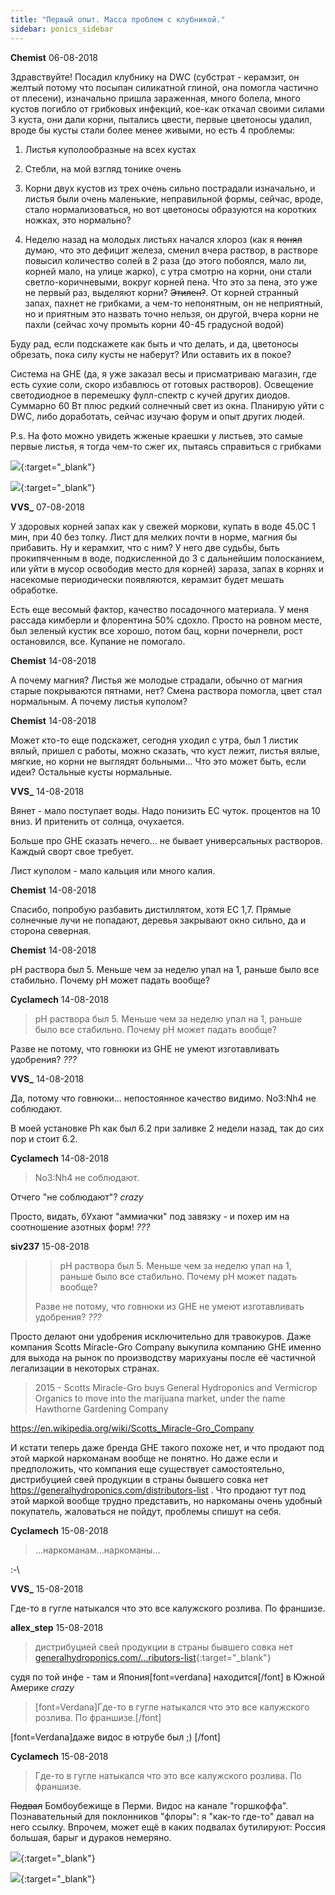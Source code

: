 ```yaml
---
title: "Первый опыт. Масса проблем с клубникой."
sidebar: ponics_sidebar
---
```


**Chemist** 06-08-2018

Здравствуйте! Посадил клубнику на DWC (субстрат - керамзит, он желтый потому что посыпан силикатной глиной, она помогла частично от плесени), изначально пришла зараженная, много болела, много кустов погибло от грибковых инфекций, кое-как откачал своими силами 3 куста, они дали корни, пытались цвести, первые цветоносы удалил, вроде бы кусты стали более менее живыми, но есть 4 проблемы:

1) Листья куполообразные на всех кустах

2) Стебли, на мой взгляд тонике очень 

3) Корни двух кустов из трех очень сильно пострадали изначально, и листья были очень маленькие, неправильной формы, сейчас, вроде, стало нормализоваться, но вот цветоносы образуются на коротких ножках, это нормально?

4) Неделю назад на молодых листьях начался хлороз (как я ~~понял~~ думаю, что это дефицит железа, сменил вчера раствор, в растворе повысил количество солей в 2 раза (до этого побоялся, мало ли, корней мало, на улице жарко), с утра смотрю на корни, они стали светло-коричневыми, вокруг корней пена. Что это за пена, это уже не первый раз, выделяют корни? ~~Этилен?~~. От корней странный запах, пахнет не грибками, а чем-то непонятным, он не неприятный, но и приятным это назвать точно нельзя, он другой, вчера корни не пахли (сейчас хочу промыть корни 40-45 градусной водой)

Буду рад, если подскажете как быть и что делать, и да, цветоносы обрезать, пока силу кусты не наберут? Или оставить их в покое?

Система на GHE (да, я уже заказал весы и присматриваю магазин, где есть сухие соли, скоро избавлюсь от готовых растворов). Освещение светодиодное в перемешку фулл-спектр с кучей других диодов. Суммарно 60 Вт плюс редкий солнечный свет из окна. Планирую уйти с DWC, либо доработать, сейчас изучаю форум и опыт других людей.

P.s. На фото можно увидеть жженые краешки у листьев, это самые первые листья, я тогда чем-то сжег их, пытаясь справиться с грибками

[![](/attachimages/19112_KOeethBeRGc.jpg)](https://t.me/ponics_ru_files/19486){:target="_blank"}

[![](/attachimages/19114_jOqZX8V-Z54.jpg)](https://t.me/ponics_ru_files/19487){:target="_blank"}

**VVS_** 07-08-2018

У здоровых корней запах как у свежей моркови, купать в воде 45.0С 1 мин, при 40 без толку. Лист для мелких почти в норме, магния бы прибавить. Ну и керамхит, что с ним? У него две судьбы, быть прокипяченным в воде, подкисленной до 3 с дальнейшим полосканием, или уйти в мусор освободив место для корней) зараза, запах в корнях и насекомые периодически появляются, керамзит будет мешать обработке.

Есть еще весомый фактор, качество посадочного материала. У меня рассада кимберли и флорентина 50% сдохло. Просто на ровном месте, был зеленый кустик все хорошо, потом бац, корни почернели, рост остановился, все. Купание не помогало.


**Chemist** 14-08-2018

А почему магния? Листья же молодые страдали, обычно от магния старые покрываются пятнами, нет? Смена раствора помогла, цвет стал нормальным. А почему листья куполом?


**Chemist** 14-08-2018

Может кто-то еще подскажет, сегодня уходил с утра, был 1 листик вялый, пришел с работы, можно сказать, что куст лежит, листья вялые, мягкие, но корни не выглядят больными... Что это может быть, если идеи? Остальные кусты нормальные.


**VVS_** 14-08-2018

Вянет - мало поступает воды. Надо понизить ЕС чуток. процентов на 10 вниз. И притенить от солнца, очухается.

Больше про GHE сказать нечего... не бывает универсальных растворов. Каждый сворт свое требует.

Лист куполом - мало кальция или много калия.


**Chemist** 14-08-2018

Спасибо, попробую разбавить дистиллятом, хотя ЕС 1,7. Прямые солнечные лучи не попадают, деревья закрывают окно сильно, да и сторона северная.


**Chemist** 14-08-2018

рН раствора был 5. Меньше чем за неделю упал на 1, раньше было все стабильно. Почему рН может падать вообще?


**Cyclamech** 14-08-2018

> рН раствора был 5. Меньше чем за неделю упал на 1, раньше было все стабильно. Почему рН может падать вообще?

Разве не потому, что говнюки из GHE не умеют изготавливать удобрения? *???*


**VVS_** 14-08-2018

Да, потому что говнюки... непостоянное качество видимо. No3:Nh4 не соблюдают.

В моей установке Ph как был 6.2 при заливке 2 недели назад, так до сих пор и стоит 6.2.


**Cyclamech** 14-08-2018

> No3:Nh4 не соблюдают.

Отчего "не соблюдают"? *crazy*

Просто, видать, бУхают "аммиачки" под завязку - и похер им на соотношение азотных форм! *???*


**siv237** 15-08-2018

> > рН раствора был 5. Меньше чем за неделю упал на 1, раньше было все стабильно. Почему рН может падать вообще?
> 
> 
> 
> Разве не потому, что говнюки из GHE не умеют изготавливать удобрения? *???*

Просто делают они удобрения исключительно для травокуров. Даже компания Scotts Miracle-Gro Company выкупила компанию GHE именно для выхода на рынок по производству марихуаны после её частичной легализации в некоторых странах.

> 2015 - Scotts Miracle-Gro buys General Hydroponics and Vermicrop Organics to move into the marijuana market, under the name Hawthorne Gardening Company

 https://en.wikipedia.org/wiki/Scotts_Miracle-Gro_Company

И кстати теперь даже бренда GHE такого похоже нет, и что продают под этой маркой наркоманам вообще не понятно. Но даже если и предположить, что компания еще существует самостоятельно, дистрибуцией свей продукции в страны бывшего совка нет https://generalhydroponics.com/distributors-list . Что продают тут под этой маркой вообще трудно представить, но наркоманы очень удобный покупатель, жаловаться не пойдут, проблемы спишут на себя. 


**Cyclamech** 15-08-2018

> …наркоманам…наркоманы…

:-\


**VVS_** 15-08-2018

Где-то в гугле натыкался что это все калужского розлива. По франшизе.


**allex_step** 15-08-2018

> дистрибуцией свей продукции в страны бывшего совка нет [generalhydroponics.com/...ributors-list](http://forum.ponics.ru/go.php?url=aHR0cHM6Ly9nZW5lcmFsaHlkcm9wb25pY3MuY29tL2Rpc3RyaWJ1dG9ycy1saXN0){:target="_blank"} 

судя по той инфе - там и Япония[font=verdana] находится[/font] в Южной Америке *crazy* 

> [font=Verdana]Где-то в гугле натыкался что это все калужского розлива. По франшизе.[/font]

[font=Verdana]даже видос в ютрубе был ;) [/font]


**Cyclamech** 15-08-2018

> Где-то в гугле натыкался что это все калужского розлива. По франшизе.

~~Подвал~~ Бомбоубежище в Перми. Видос на канале "горшкоффа". Познавательный для поклонников "флоры": я "как-то где-то" давал на него ссылку. Впрочем, может ещё в каких подвалах бутилируют: Россия большая, барыг и дураков немеряно.

[![](/imagehost2/thumbs/iexe.png)](https://t.me/ponics_ru_files/19488){:target="_blank"}

[![](/imagehost2/thumbs/img2178.jpg)](https://t.me/ponics_ru_files/19489){:target="_blank"}


